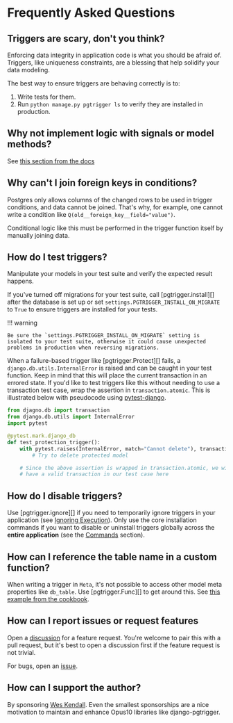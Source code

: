 # Frequently Asked Questions

## Triggers are scary, don't you think?

Enforcing data integrity in application code is what you should be afraid of. Triggers, like uniqueness constraints, are a blessing that help solidify your data modeling.

The best way to ensure triggers are behaving correctly is to:

1. Write tests for them.
2. Run `python manage.py pgtrigger ls` to verify they are installed in production.

## Why not implement logic with signals or model methods?

See [this section from the docs](basics.md#advantages_of_triggers)

## Why can't I join foreign keys in conditions?

Postgres only allows columns of the changed rows to be used in trigger conditions, and data cannot be joined. That's why, for example, one cannot write a condition like `Q(old__foreign_key__field="value")`.

Conditional logic like this must be performed in the trigger function itself by manually joining data.

## How do I test triggers?

Manipulate your models in your test suite and verify the expected result happens.

If you've turned off migrations for your test suite, call [pgtrigger.install][] after the database is set up or set `settings.PGTRIGGER_INSTALL_ON_MIGRATE` to `True` to ensure triggers are installed for your tests.

!!! warning

    Be sure the `settings.PGTRIGGER_INSTALL_ON_MIGRATE` setting is isolated to your test suite, otherwise it could cause unexpected problems in production when reversing migrations.

When a failure-based trigger like [pgtrigger.Protect][] fails, a `django.db.utils.InternalError` is raised and can be caught in your test function. Keep in mind that this will place the current transaction in an errored state. If you'd like to test triggers like this without needing to use a transaction test case, wrap the assertion in `transaction.atomic`. This is illustrated below with pseudocode using [pytest-django](https://pytest-django.readthedocs.io/en/latest/).

```python
from djagno.db import transaction
from django.db.utils import InternalError
import pytest

@pytest.mark.django_db
def test_protection_trigger():
    with pytest.raises(InternalError, match="Cannot delete"), transaction.atomic():
        # Try to delete protected model

    # Since the above assertion is wrapped in transaction.atomic, we will still
    # have a valid transaction in our test case here
```

## How do I disable triggers?

Use [pgtrigger.ignore][] if you need to temporarily ignore triggers in your application (see [Ignoring Execution](ignoring_triggers.md)). Only use the core installation commands if you want to disable or uninstall triggers globally across the **entire application** (see the [Commands](commands.md) section).

## How can I reference the table name in a custom function?

When writing a trigger in `Meta`, it's not possible to access other model meta properties like `db_table`. Use [pgtrigger.Func][] to get around this. See [this example from the cookbook](cookbook.md#func_model_properties).

## How can I report issues or request features

Open a [discussion](https://github.com/Opus10/django-pgtrigger/discussions) for a feature request. You're welcome to pair this with a pull request, but it's best to open a discussion first if the feature request is not trivial.

For bugs, open an [issue](https://github.com/Opus10/django-pgtrigger/issues).

## How can I support the author?

By sponsoring [Wes Kendall](https://github.com/sponsors/wesleykendall). Even the smallest sponsorships are a nice motivation to maintain and enhance Opus10 libraries like django-pgtrigger.
